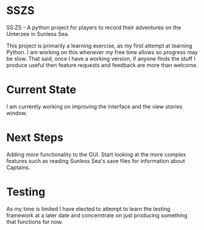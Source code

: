 # SSZS
SS:ZS - A python project for players to record their adventures on the Unterzee in Sunless Sea.

This project is primarily a learning exercise, as my first attempt at learning Python. I am working on this whenever my free time allows so progress may be slow. That said, once I have a working version, if anyone finds the stuff I produce useful then feature requests and feedback are more than welcome.

# Current State

I am currently working on improving the interface and the view stories window.

# Next Steps

Adding more functionality to the GUI. Start looking at the more complex features such as reading Sunless Sea's save files for information about Captains.

# Testing

As my time is limited I have elected to attempt to learn the testing framework at a later date and concerntrate on just producing something that functions for now.

